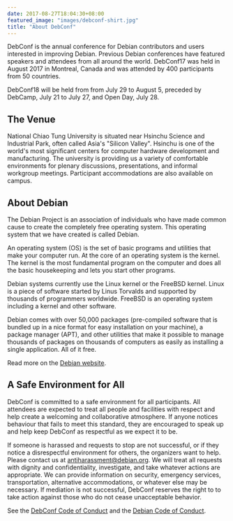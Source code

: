 ```yaml
---
date: 2017-08-27T18:04:30+08:00
featured_image: "images/debconf-shirt.jpg"
title: "About DebConf"
---
```


DebConf is the annual conference for Debian contributors and users interested
in improving Debian. Previous Debian conferences have featured speakers and
attendees from all around the world.  DebConf17 was held in August 2017 in
Montreal, Canada and was attended by 400 participants from 50 countries.

DebConf18 will be held from from July 29 to August 5, preceded by DebCamp, July
21 to July 27, and Open Day, July 28.

The Venue
---------

National Chiao Tung University is situated near Hsinchu Science and Industrial
Park,  often called Asia's "Silicon Valley".  Hsinchu is one of the world's
most significant centers for computer hardware development and manufacturing.
The university is providing us a variety of comfortable environments for
plenary discussions, presentations, and informal workgroup meetings.
Participant accommodations are also available on campus.

About Debian
------------

The Debian Project is an association of individuals who have made common cause
to create the completely free operating system. This operating system that we
have created is called Debian.

An operating system (OS) is the set of basic programs and utilities that make
your computer run. At the core of an operating system is the kernel. The kernel
is the most fundamental program on the computer and does all the basic
housekeeping and lets you start other programs.

Debian systems currently use the Linux kernel or the FreeBSD kernel. Linux is a
piece of software started by Linus Torvalds and supported by thousands of
programmers worldwide. FreeBSD is an operating system including a kernel and
other software.

Debian comes with over 50,000 packages (pre-compiled software that is bundled
up in a nice format for easy installation on your machine), a package manager
(APT), and other utilities that make it possible to manage thousands of
packages on thousands of computers as easily as installing a single
application. All of it free.

Read more on the [Debian website](https://debian.org/).

A Safe Environment for All
--------------------------

DebConf is committed to a safe environment for all participants. All attendees
are expected to treat all people and facilities with respect and help create a
welcoming and collaborative atmosphere. If anyone notices behaviour that fails
to meet this standard, they are encouraged to speak up and help keep DebConf as
respectful as we expect it to be.

If someone is harassed and requests to stop are not successful, or if they
notice a disrespectful environment for others, the organizers want to help.
Please contact us at <antiharassment@debian.org>. We will treat all requests
with dignity and confidentiality, investigate, and take whatever actions are
appropriate. We can provide information on security, emergency services,
transportation, alternative accommodations, or whatever else may be necessary.
If mediation is not successful, DebConf reserves the right to to take action
against those who do not cease unacceptable behavior.

See the [DebConf Code of Conduct](https://debconf.org/codeofconduct.shtml) and
the [Debian Code of Conduct](https://www.debian.org/code_of_conduct).

